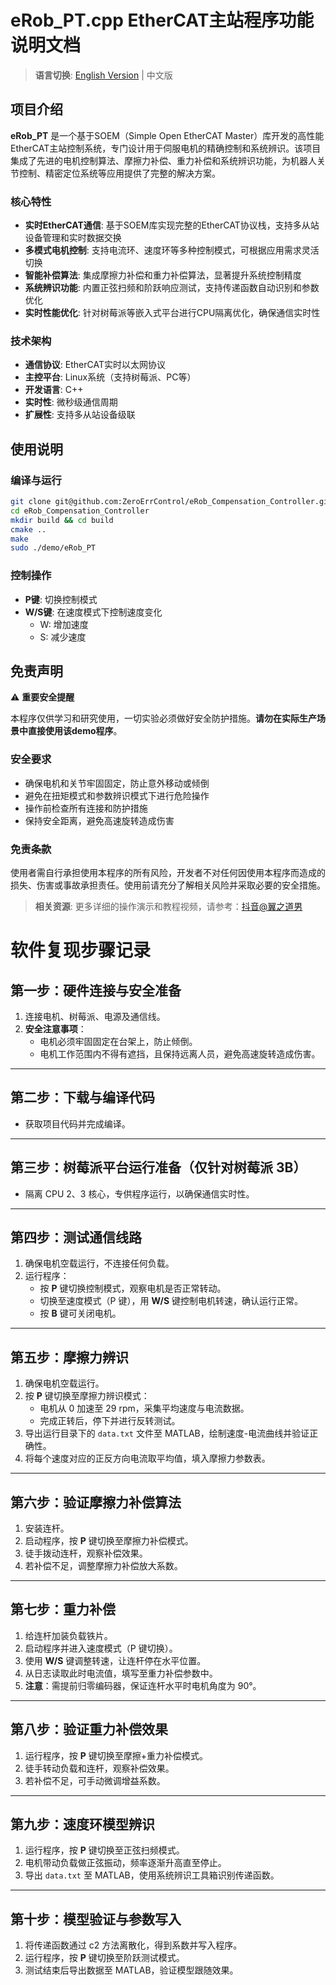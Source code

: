 # eRob_PT.cpp EtherCAT主站程序功能说明文档

> **语言切换**: [English Version](eRob_PT_Project_Introduction_EN.md) | 中文版

## 项目介绍

**eRob_PT** 是一个基于SOEM（Simple Open EtherCAT Master）库开发的高性能EtherCAT主站控制系统，专门设计用于伺服电机的精确控制和系统辨识。该项目集成了先进的电机控制算法、摩擦力补偿、重力补偿和系统辨识功能，为机器人关节控制、精密定位系统等应用提供了完整的解决方案。

### 核心特性

- **实时EtherCAT通信**: 基于SOEM库实现完整的EtherCAT协议栈，支持多从站设备管理和实时数据交换
- **多模式电机控制**: 支持电流环、速度环等多种控制模式，可根据应用需求灵活切换
- **智能补偿算法**: 集成摩擦力补偿和重力补偿算法，显著提升系统控制精度
- **系统辨识功能**: 内置正弦扫频和阶跃响应测试，支持传递函数自动识别和参数优化
- **实时性能优化**: 针对树莓派等嵌入式平台进行CPU隔离优化，确保通信实时性

### 技术架构

- **通信协议**: EtherCAT实时以太网协议
- **主控平台**: Linux系统（支持树莓派、PC等）
- **开发语言**: C++
- **实时性**: 微秒级通信周期
- **扩展性**: 支持多从站设备级联

## 使用说明

### 编译与运行
```bash
git clone git@github.com:ZeroErrControl/eRob_Compensation_Controller.git
cd eRob_Compensation_Controller
mkdir build && cd build
cmake ..
make
sudo ./demo/eRob_PT
```

### 控制操作
- **P键**: 切换控制模式
- **W/S键**: 在速度模式下控制速度变化
  - W: 增加速度
  - S: 减少速度

## 免责声明

⚠️ **重要安全提醒**

本程序仅供学习和研究使用，一切实验必须做好安全防护措施。**请勿在实际生产场景中直接使用该demo程序**。

### 安全要求
- 确保电机和关节牢固固定，防止意外移动或倾倒
- 避免在扭矩模式和参数辨识模式下进行危险操作
- 操作前检查所有连接和防护措施
- 保持安全距离，避免高速旋转造成伤害

### 免责条款
使用者需自行承担使用本程序的所有风险，开发者不对任何因使用本程序而造成的损失、伤害或事故承担责任。使用前请充分了解相关风险并采取必要的安全措施。

> **相关资源**: 更多详细的操作演示和教程视频，请参考：[抖音@翼之道男](https://www.douyin.com/root/search/%E7%BF%BC%E4%B9%8B%E9%81%93%E7%94%B7?aid=162e4cd5-cc26-4b15-91bf-8564670a63ce&modal_id=7537173963715300634&type=general)

# 软件复现步骤记录

## 第一步：硬件连接与安全准备
1. 连接电机、树莓派、电源及通信线。  
2. **安全注意事项**：
   - 电机必须牢固固定在台架上，防止倾倒。  
   - 电机工作范围内不得有遮挡，且保持远离人员，避免高速旋转造成伤害。  

---

## 第二步：下载与编译代码
- 获取项目代码并完成编译。  

---

## 第三步：树莓派平台运行准备（仅针对树莓派 3B）
- 隔离 CPU 2、3 核心，专供程序运行，以确保通信实时性。  

---

## 第四步：测试通信线路
1. 确保电机空载运行，不连接任何负载。  
2. 运行程序：  
   - 按 **P** 键切换控制模式，观察电机是否正常转动。  
   - 切换至速度模式（P 键），用 **W/S** 键控制电机转速，确认运行正常。  
   - 按 **B** 键可关闭电机。  

---

## 第五步：摩擦力辨识
1. 确保电机空载运行。  
2. 按 **P** 键切换至摩擦力辨识模式：  
   - 电机从 0 加速至 29 rpm，采集平均速度与电流数据。  
   - 完成正转后，停下并进行反转测试。  
3. 导出运行目录下的 `data.txt` 文件至 MATLAB，绘制速度-电流曲线并验证正确性。  
4. 将每个速度对应的正反方向电流取平均值，填入摩擦力参数表。  

---

## 第六步：验证摩擦力补偿算法
1. 安装连杆。  
2. 启动程序，按 **P** 键切换至摩擦力补偿模式。  
3. 徒手拨动连杆，观察补偿效果。  
4. 若补偿不足，调整摩擦力补偿放大系数。  

---

## 第七步：重力补偿
1. 给连杆加装负载铁片。  
2. 启动程序并进入速度模式（P 键切换）。  
3. 使用 **W/S** 键调整转速，让连杆停在水平位置。  
4. 从日志读取此时电流值，填写至重力补偿参数中。  
5. **注意**：需提前归零编码器，保证连杆水平时电机角度为 90°。  

---

## 第八步：验证重力补偿效果
1. 运行程序，按 **P** 键切换至摩擦+重力补偿模式。  
2. 徒手转动负载和连杆，观察补偿效果。  
3. 若补偿不足，可手动微调增益系数。  

---

## 第九步：速度环模型辨识
1. 运行程序，按 **P** 键切换至正弦扫频模式。  
2. 电机带动负载做正弦振动，频率逐渐升高直至停止。  
3. 导出 `data.txt` 至 MATLAB，使用系统辨识工具箱识别传递函数。  

---

## 第十步：模型验证与参数写入
1. 将传递函数通过 c2 方法离散化，得到系数并写入程序。  
2. 运行程序，按 **P** 键切换至阶跃测试模式。  
3. 测试结束后导出数据至 MATLAB，验证模型跟随效果。  
